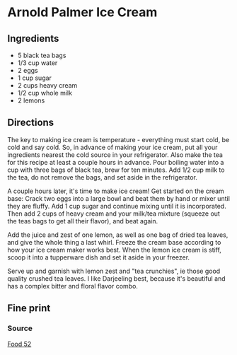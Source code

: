 Arnold Palmer Ice Cream
==

Ingredients
--

* 5 black tea bags
* 1/3 cup water
* 2 eggs
* 1 cup sugar
* 2 cups heavy cream
* 1/2 cup whole milk
* 2 lemons

Directions
--

The key to making ice cream is temperature - everything must start cold, be cold and say cold. So, in advance of making your ice cream, put all your ingredients nearest the cold source in your refrigerator. Also make the tea for this recipe at least a couple hours in advance. Pour boiling water into a cup with three bags of black tea, brew for ten minutes. Add 1/2 cup milk to the tea, do not remove the bags, and set aside in the refrigerator.

A couple hours later, it's time to make ice cream! Get started on the cream base: Crack two eggs into a large bowl and beat them by hand or mixer until they are fluffy. Add 1 cup sugar and continue mixing until it is incorporated. Then add 2 cups of heavy cream and your milk/tea mixture (squeeze out the teas bags to get all their flavor), and beat again.

Add the juice and zest of one lemon, as well as one bag of dried tea leaves, and give the whole thing a last whirl. Freeze the cream base according to how your ice cream maker works best. When the lemon ice cream is stiff, scoop it into a tupperware dish and set it aside in your freezer.

Serve up and garnish with lemon zest and "tea crunchies", ie those good quality crushed tea leaves. I like Darjeeling best, because it's beautiful and has a complex bitter and floral flavor combo.

Fine print
--

### Source

[Food 52](http://food52.com/recipes/18807-arnold-palmer-ice-cream)
